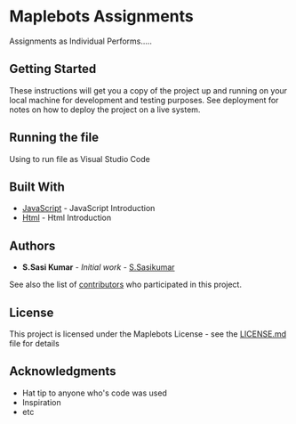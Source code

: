 # Maplebots Assignments

Assignments as Individual Performs.....

## Getting Started

These instructions will get you a copy of the project up and running on your local machine for development and testing purposes. See deployment for notes on how to deploy the project on a live system.

## Running the file

Using to run file as Visual Studio Code


## Built With

* [JavaScript](https://developer.mozilla.org/en-US/docs/Web/JavaScript/Guide/Introduction) - JavaScript Introduction
* [Html](https://www.w3schools.com/) - Html Introduction



## Authors

* **S.Sasi Kumar** - *Initial work* - [S.Sasikumar](https://github.com/zalym/gittutorial/tree/sasikumar)

See also the list of [contributors](https://github.com/zalym/gittutorial/branches) who participated in this project.

## License

This project is licensed under the Maplebots License - see the [LICENSE.md](LICENSE.md) file for details

## Acknowledgments

* Hat tip to anyone who's code was used
* Inspiration
* etc